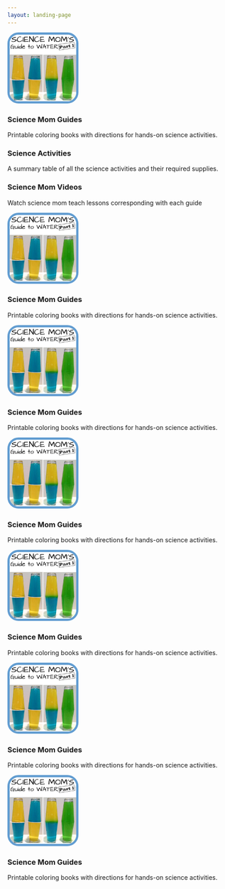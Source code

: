 ```yaml
---
layout: landing-page
---
```



<style>
#rcorners3 {
    border-radius: 25px;
    border: 5px solid #629DD1;
    background: url(paper.gif);
    background-position: left top;
    padding: 0px;
    width: 150px;
    height: 150px;
}
</style>
			

<div class="container">
		<div class="row 200%">
			<div class="4u">
				<a href="sciencemom.html" style="display:block; text-decoration:none;">
				<section class="special box">
					<img id="rcorners3" src="images/SMG1/SMG1square.png" style="width:150px;height: 150px;">
					<!--<i class="icon fa-rocket major"></i>-->
					<h3>Science Mom Guides</h3>
					<p>Printable coloring books with directions for hands-on science activities.</p>
				</section>
				</a>
			</div>
			<div class="4u">
				<a href="activities.html" style="display:block; text-decoration:none;">
				<section class="special box">
					<i class="icon fa-pencil-square-o major"></i>
					<h3>Science Activities</h3>
					<p>A summary table of all the science activities and their required supplies.</p>
				</section>
				</a>
			</div>
			<div class="4u">
				<a href="videos.html" style="display:block; text-decoration:none;">
				<section class="special box">
					<i class="icon fa-youtube-play major"></i>
					<h3>Science Mom Videos</h3>
					<p>Watch science mom teach lessons corresponding with each guide</p>
				</section>
				</a>
			</div>
		</div>
	</div>
	
<div class="container">
		<div class="row 0%">
			<div class="2u">
				<a href="sciencemom.html" style="display:block; text-decoration:none;">
				<section class="special box">
					<img id="rcorners3" src="images/SMG1/SMG1square.png" style="width:150px;height: 150px;">
					<!--<i class="icon fa-rocket major"></i>-->
					<h3>Science Mom Guides</h3>
					<p>Printable coloring books with directions for hands-on science activities.</p>
				</section>
				</a>
			</div>
			<div class="2u">
				<a href="sciencemom.html" style="display:block; text-decoration:none;">
				<section class="special box">
					<img id="rcorners3" src="images/SMG1/SMG1square.png" style="width:150px;height: 150px;">
					<!--<i class="icon fa-rocket major"></i>-->
					<h3>Science Mom Guides</h3>
					<p>Printable coloring books with directions for hands-on science activities.</p>
				</section>
				</a>
			</div>
			<div class="2u">
				<a href="sciencemom.html" style="display:block; text-decoration:none;">
				<section class="special box">
					<img id="rcorners3" src="images/SMG1/SMG1square.png" style="width:150px;height: 150px;">
					<!--<i class="icon fa-rocket major"></i>-->
					<h3>Science Mom Guides</h3>
					<p>Printable coloring books with directions for hands-on science activities.</p>
				</section>
				</a>
			</div>
			<div class="2u">
				<a href="sciencemom.html" style="display:block; text-decoration:none;">
				<section class="special box">
					<img id="rcorners3" src="images/SMG1/SMG1square.png" style="width:150px;height: 150px;">
					<!--<i class="icon fa-rocket major"></i>-->
					<h3>Science Mom Guides</h3>
					<p>Printable coloring books with directions for hands-on science activities.</p>
				</section>
				</a>
			</div>
			<div class="2u">
				<a href="sciencemom.html" style="display:block; text-decoration:none;">
				<section class="special box">
					<img id="rcorners3" src="images/SMG1/SMG1square.png" style="width:150px;height: 150px;">
					<!--<i class="icon fa-rocket major"></i>-->
					<h3>Science Mom Guides</h3>
					<p>Printable coloring books with directions for hands-on science activities.</p>
				</section>
				</a>
			</div>
			<div class="2u">
				<a href="sciencemom.html" style="display:block; text-decoration:none;">
				<section class="special box">
					<img id="rcorners3" src="images/SMG1/SMG1square.png" style="width:150px;height: 150px;">
					<!--<i class="icon fa-rocket major"></i>-->
					<h3>Science Mom Guides</h3>
					<p>Printable coloring books with directions for hands-on science activities.</p>
				</section>
				</a>
			</div>
		</div>
	</div>
  

